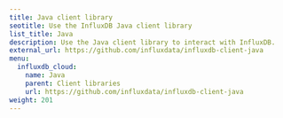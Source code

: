 ```yaml
---
title: Java client library
seotitle: Use the InfluxDB Java client library
list_title: Java
description: Use the Java client library to interact with InfluxDB.
external_url: https://github.com/influxdata/influxdb-client-java
menu:
  influxdb_cloud:
    name: Java
    parent: Client libraries
    url: https://github.com/influxdata/influxdb-client-java
weight: 201
---
```

